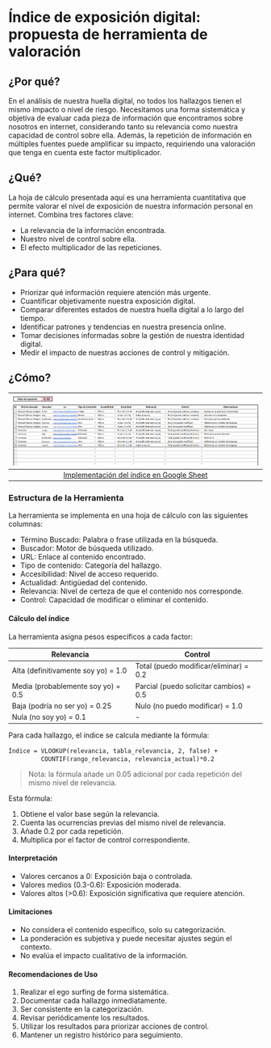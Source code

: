# Índice de exposición digital: propuesta de herramienta de valoración

## ¿Por qué?

En el análisis de nuestra huella digital, no todos los hallazgos tienen el mismo impacto o nivel de riesgo. Necesitamos una forma sistemática y objetiva de evaluar cada pieza de información que encontramos sobre nosotros en internet, considerando tanto su relevancia como nuestra capacidad de control sobre ella. Además, la repetición de información en múltiples fuentes puede amplificar su impacto, requiriendo una valoración que tenga en cuenta este factor multiplicador.

## ¿Qué?

La hoja de cálculo presentada aquí es una herramienta cuantitativa que permite valorar el nivel de exposición de nuestra información personal en internet. Combina tres factores clave:

- La relevancia de la información encontrada.
- Nuestro nivel de control sobre ella.
- El efecto multiplicador de las repeticiones.

## ¿Para qué?

- Priorizar qué información requiere atención más urgente.
- Cuantificar objetivamente nuestra exposición digital.
- Comparar diferentes estados de nuestra huella digital a lo largo del tiempo.
- Identificar patrones y tendencias en nuestra presencia online.
- Tomar decisiones informadas sobre la gestión de nuestra identidad digital.
- Medir el impacto de nuestras acciones de control y mitigación.

## ¿Cómo?

|![](/images/indiceExposicionDigital.png)
|:-:
|[Implementación del índice en Google Sheet](https://docs.google.com/spreadsheets/d/1pUTiEIA7C7spM6GfGkYb8MvAgWVvHBAqcLtFk_PHlog/edit?usp=sharing)

### Estructura de la Herramienta

La herramienta se implementa en una hoja de cálculo con las siguientes columnas:

- Término Buscado: Palabra o frase utilizada en la búsqueda.
- Buscador: Motor de búsqueda utilizado.
- URL: Enlace al contenido encontrado.
- Tipo de contenido: Categoría del hallazgo.
- Accesibilidad: Nivel de acceso requerido.
- Actualidad: Antigüedad del contenido.
- Relevancia: Nivel de certeza de que el contenido nos corresponde.
- Control: Capacidad de modificar o eliminar el contenido.

#### Cálculo del índice

La herramienta asigna pesos específicos a cada factor:

<div align=center>

|Relevancia|Control|
|-|-|
|Alta (definitivamente soy yo) = 1.0|Total (puedo modificar/eliminar) = 0.2|
|Media (probablemente soy yo) = 0.5|Parcial (puedo solicitar cambios) = 0.5|
|Baja (podría no ser yo) = 0.25|Nulo (no puedo modificar) = 1.0|
|Nula (no soy yo) = 0.1|-|

</div>

Para cada hallazgo, el índice se calcula mediante la fórmula:
```
Índice = VLOOKUP(relevancia, tabla_relevancia, 2, false) + 
         COUNTIF(rango_relevancia, relevancia_actual)*0.2
```

> Nota: la fórmula añade un 0.05 adicional por cada repetición del mismo nivel de relevancia.

Esta fórmula:

1. Obtiene el valor base según la relevancia.
1. Cuenta las ocurrencias previas del mismo nivel de relevancia.
1. Añade 0.2 por cada repetición.
1. Multiplica por el factor de control correspondiente.

#### Interpretación

- Valores cercanos a 0: Exposición baja o controlada.
- Valores medios (0.3-0.6): Exposición moderada.
- Valores altos (>0.6): Exposición significativa que requiere atención.

#### Limitaciones

- No considera el contenido específico, solo su categorización.
- La ponderación es subjetiva y puede necesitar ajustes según el contexto.
- No evalúa el impacto cualitativo de la información.

#### Recomendaciones de Uso

1. Realizar el ego surfing de forma sistemática.
1. Documentar cada hallazgo inmediatamente.
1. Ser consistente en la categorización.
1. Revisar periódicamente los resultados.
1. Utilizar los resultados para priorizar acciones de control.
1. Mantener un registro histórico para seguimiento.
